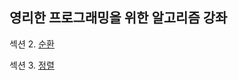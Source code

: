 ## 영리한 프로그래밍을 위한 알고리즘 강좌

섹션 2. [순환](https://github.com/SJ12896/TIL/blob/master/online_courses/Algorithm/1.md)

섹션 3. [정렬](https://github.com/SJ12896/TIL/blob/master/online_courses/Algorithm/2.md)

